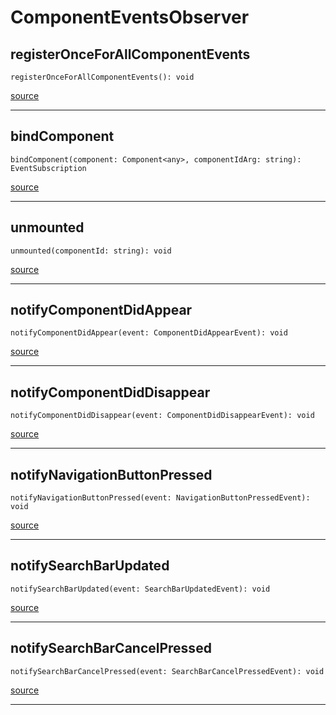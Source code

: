 # ComponentEventsObserver

## registerOnceForAllComponentEvents

`registerOnceForAllComponentEvents(): void`

[source](https://github.com/wix/react-native-navigation/blob/v2/lib/src/events/ComponentEventsObserver.ts#L25)

---

## bindComponent

`bindComponent(component: Component<any>, componentIdArg: string): EventSubscription`

[source](https://github.com/wix/react-native-navigation/blob/v2/lib/src/events/ComponentEventsObserver.ts#L35)

---

## unmounted

`unmounted(componentId: string): void`

[source](https://github.com/wix/react-native-navigation/blob/v2/lib/src/events/ComponentEventsObserver.ts#L49)

---

## notifyComponentDidAppear

`notifyComponentDidAppear(event: ComponentDidAppearEvent): void`

[source](https://github.com/wix/react-native-navigation/blob/v2/lib/src/events/ComponentEventsObserver.ts#L53)

---

## notifyComponentDidDisappear

`notifyComponentDidDisappear(event: ComponentDidDisappearEvent): void`

[source](https://github.com/wix/react-native-navigation/blob/v2/lib/src/events/ComponentEventsObserver.ts#L57)

---

## notifyNavigationButtonPressed

`notifyNavigationButtonPressed(event: NavigationButtonPressedEvent): void`

[source](https://github.com/wix/react-native-navigation/blob/v2/lib/src/events/ComponentEventsObserver.ts#L61)

---

## notifySearchBarUpdated

`notifySearchBarUpdated(event: SearchBarUpdatedEvent): void`

[source](https://github.com/wix/react-native-navigation/blob/v2/lib/src/events/ComponentEventsObserver.ts#L65)

---

## notifySearchBarCancelPressed

`notifySearchBarCancelPressed(event: SearchBarCancelPressedEvent): void`

[source](https://github.com/wix/react-native-navigation/blob/v2/lib/src/events/ComponentEventsObserver.ts#L69)

---
